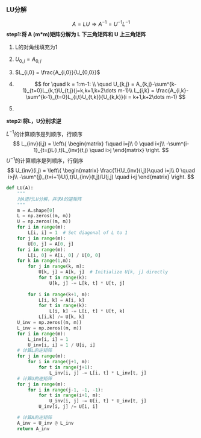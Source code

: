 ### LU分解
$$
A = LU \Rightarrow A^{-1} = U^{-1}L^{-1}
$$
**step1:将 A (m*m)矩阵分解为 L 下三角矩阵和 U 上三角矩阵**
1. L的对角线填充为1
2. $U_{0,j}=A_{0,j}$
3. $L_{i,0} =  \frac{A_{i,0}}{U_{0,0}}$
4. $$
  for \quad k = 1:m-1: \\
  \quad U_{k,j} = A_{k,j}-\sum^{k-1}_{t=0}L_{k,t}U_{t,j}(j=k,k+1,k+2\dots m-1)\\
  L_{i,k} = \frac{A_{i,k}-\sum^{k-1}_{t=0}L_{i,t}U_{t,k}}{U_{k,k}}(i = k+1,k+2\dots m-1)
  $$

5. 

**step2:将L，U分别求逆**

$L^{-1}$的计算顺序是列顺序，行顺序
$$
L_{inv}(i,j) = \left\{
\begin{matrix}
1\quad i=j\\
0 \quad i<j\\
-\sum^{i-1}_{t=j}L(i,t)L_{inv}(t,j) \quad i>j
\end{matrix}
\right.
$$
$U^{-1}$的计算顺序是列顺序，行倒序
$$
U_{inv}(i,j) = \left\{
\begin{matrix}
\frac{1}{U_{inv}(i,j)}\quad i=j\\
0 \quad i>j\\
-\sum^{j}_{t=i+1}U(i,t)U_{inv}(t,j)/U(j,j) \quad i<j
\end{matrix}
\right.
$$


```python
def LU(A):
    """
    对A进行LU分解，并求A的逆矩阵
    """
    m = A.shape[0]
    L = np.zeros((m, m))
    U = np.zeros((m, m))
    for i in range(m):
        L[i, i] = 1  # Set diagonal of L to 1
    for j in range(m):
        U[0, j] = A[0, j]
    for i in range(m):
        L[i, 0] = A[i, 0] / U[0, 0] 
    for k in range(1,m):
        for j in range(k, m):
            U[k, j] = A[k, j]  # Initialize U[k, j] directly
            for t in range(k):
                U[k, j] -= L[k, t] * U[t, j]
            
        for i in range(k+1, m):
            L[i, k] = A[i, k]
            for t in range(k):
                L[i, k] -= L[i, t] * U[t, k]
            L[i,k] /= U[k, k]
    U_inv = np.zeros((m, m))
    L_inv = np.zeros((m, m))
    for i in range(m):
        L_inv[i, i] = 1
        U_inv[i, i] = 1 / U[i, i]
    # 计算L的逆矩阵
    for j in range(m):
        for i in range(j+1, m):
            for t in range(j+1):
                L_inv[i, j] -= L[i, t] * L_inv[t, j]
    # 计算U的逆矩阵
    for j in range(m):
        for i in range(j-1, -1, -1):
            for t in range(i+1, m):
                U_inv[i, j] -= U[i, t] * U_inv[t, j]
            U_inv[i, j] /= U[i, i]

    # 计算A的逆矩阵
    A_inv = U_inv @ L_inv
    return A_inv
```

